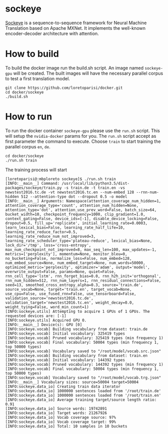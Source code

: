 # sockeye
[Sockeye](https://github.com/awslabs/sockeye) is a sequence-to-sequence framework for Neural Machine Translation based on Apache MXNet. It implements the well-known encoder-decoder architecture with attention.

# How to build
To build the docker image run the build.sh script. An image named `sockeye-gpu` will be created.
The built images will have the necessary parallel corpus to test a first translation model.

```
git clone https://github.com/loretoparisi/docker.git
cd docker/sockeye
./build.sh
```

# How to run
To run the docker container `sockeye-gpu` please use the `run.sh` script. This will setup the `nvidia-docker` params for you.
The `run.sh` script accept as first parameter the command to execute. Choose `train` to start training the parallel corpus `en`, `de`.
```
cd docker/sockeye
./run.sh train
```

The training process will start

```
[loretoparisi@:mbploreto sockeye]$ ./run.sh train
[INFO:__main__] Command: /usr/local/lib/python3.5/dist-packages/sockeye/train.py -s train.de -t train.en -vs newstest2016.tc.de -vt newstest2016.tc.en --num-embed 128 --rnn-num-hidden 512 --attention-type dot --dropout 0.5 -o model
[INFO:__main__] Arguments: Namespace(attention_coverage_num_hidden=1, attention_coverage_type='count', attention_num_hidden=None, attention_type='dot', attention_use_prev_word=False, batch_size=64, bucket_width=10, checkpoint_frequency=1000, clip_gradient=1.0, context_gating=False, device_ids=[-1], disable_device_locking=False, dropout=0.5, fill_up='replicate', initial_learning_rate=0.0003, learn_lexical_bias=False, learning_rate_half_life=10, learning_rate_reduce_factor=0.5, learning_rate_reduce_num_not_improved=3, learning_rate_scheduler_type='plateau-reduce', lexical_bias=None, lock_dir='/tmp', loss='cross-entropy', max_num_checkpoint_not_improved=8, max_seq_len=100, max_updates=-1, metrics=['perplexity'], momentum=None, monitor_bleu=0, no_bucketing=False, normalize_loss=False, num_embed=128, num_embed_source=None, num_embed_target=None, num_words=50000, optimized_metric='perplexity', optimizer='adam', output='model', overwrite_output=False, params=None, quiet=False, rnn_cell_type='lstm', rnn_forget_bias=0.0, rnn_h2h_init='orthogonal', rnn_num_hidden=512, rnn_num_layers=1, rnn_residual_connections=False, seed=13, smoothed_cross_entropy_alpha=0.3, source='train.de', source_vocab=None, target='train.en', target_vocab=None, use_cpu=False, use_fused_rnn=False, use_tensorboard=False, validation_source='newstest2016.tc.de', validation_target='newstest2016.tc.en', weight_decay=0.0, weight_tying=False, word_min_count=1)
[INFO:sockeye.utils] Attempting to acquire 1 GPUs of 1 GPUs. The requested devices are: [-1]
[INFO:sockeye.utils] Acquired GPU 0.
[INFO:__main__] Device(s): GPU [0]
[INFO:sockeye.vocab] Building vocabulary from dataset: train.de
[INFO:sockeye.vocab] Initial vocabulary: 325419 types
[INFO:sockeye.vocab] Pruned vocabulary: 325419 types (min frequency 1)
[INFO:sockeye.vocab] Final vocabulary: 50004 types (min frequency 1, top 50000 types)
[INFO:sockeye.vocab] Vocabulary saved to "/root/model/vocab.src.json"
[INFO:sockeye.vocab] Building vocabulary from dataset: train.en
[INFO:sockeye.vocab] Initial vocabulary: 144392 types
[INFO:sockeye.vocab] Pruned vocabulary: 144392 types (min frequency 1)
[INFO:sockeye.vocab] Final vocabulary: 50004 types (min frequency 1, top 50000 types)
[INFO:sockeye.vocab] Vocabulary saved to "/root/model/vocab.trg.json"
[INFO:__main__] Vocabulary sizes: source=50004 target=50004
[INFO:sockeye.data_io] Creating train data iterator
[INFO:sockeye.data_io] 1000000 sentences loaded from '/root/train.de'
[INFO:sockeye.data_io] 1000000 sentences loaded from '/root/train.en'
[INFO:sockeye.data_io] Average training target/source length ratio: 0.91
[INFO:sockeye.data_io] Source words: 19742891
[INFO:sockeye.data_io] Target words: 21267926
[INFO:sockeye.data_io] Vocab coverage source: 97%
[INFO:sockeye.data_io] Vocab coverage target: 99%
[INFO:sockeye.data_io] Total: 10 samples in 10 buckets
```

